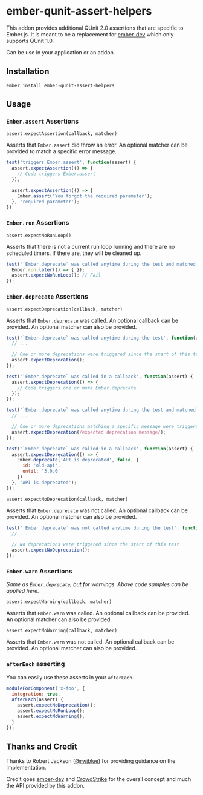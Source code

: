 # ember-qunit-assert-helpers

This addon provides additional QUnit 2.0 assertions that are specific to Ember.js. It is meant to be a replacement for [ember-dev](https://github.com/emberjs/ember-dev) which only supports QUnit 1.0.

Can be use in your application or an addon.

## Installation

```
ember install ember-qunit-assert-helpers
```


## Usage

### `Ember.assert` Assertions

`assert.expectAssertion(callback, matcher)`

Asserts that `Ember.assert` did throw an error. An optional matcher can be provided to match a specific error message.

```javascript
test('triggers Ember.assert', function(assert) {
  assert.expectAssertion(() => {
    // Code triggers Ember.assert
  });

  assert.expectAssertion(() => {
    Ember.assert('You forgot the required parameter');
  }, 'required parameter');
})
```


### `Ember.run` Assertions

`assert.expectNoRunLoop()`

Asserts that there is not a current run loop running and there are no scheduled timers. If there are, they will be cleaned up.

```javascript
test('`Ember.deprecate` was called anytime during the test and matched', function(assert) {
  Ember.run.later(() => { });
  assert.expectNoRunLoop(); // Fail
});
```


### `Ember.deprecate` Assertions

`assert.expectDeprecation(callback, matcher)`

Asserts that `Ember.deprecate` was called. An optional callback can be provided. An optional matcher can also be provided.

```javascript
test('`Ember.deprecate` was called anytime during the test', function(assert) {
  // ...

  // One or more deprecations were triggered since the start of this test
  assert.expectDeprecation();
});

test('`Ember.deprecate` was called in a callback', function(assert) {
  assert.expectDeprecation(() => {
    // Code triggers one or more Ember.deprecate
  });
});

test('`Ember.deprecate` was called anytime during the test and matched', function(assert) {
  // ...

  // One or more deprecations matching a specific message were triggered since the start of this test
  assert.expectDeprecation(/expected deprecation message/);
});

test('`Ember.deprecate` was called in a callback', function(assert) {
  assert.expectDeprecation(() => {
    Ember.deprecate('API is deprecated', false, {
      id: 'old-api',
      until: '3.0.0'
    })
  }, 'API is deprecated');
});
```

`assert.expectNoDeprecation(callback, matcher)`

Asserts that `Ember.deprecate` was not called. An optional callback can be provided. An optional matcher can also be provided.

```javascript
test('`Ember.deprecate` was not called anytime during the test', function(assert) {
  // ...

  // No deprecations were triggered since the start of this test
  assert.expectNoDeprecation();
});
```

### `Ember.warn` Assertions

*Same as `Ember.deprecate`, but for warnings. Above code samples can be applied here.*

`assert.expectWarning(callback, matcher)`

Asserts that `Ember.warn` was called. An optional callback can be provided. An optional matcher can also be provided.

`assert.expectNoWarning(callback, matcher)`

Asserts that `Ember.warn` was not called. An optional callback can be provided. An optional matcher can also be provided.


### `afterEach` asserting

You can easily use these asserts in your `afterEach`.

```javascript
moduleForComponent('x-foo', {
  integration: true,
  afterEach(assert) {
    assert.expectNoDeprecation();
    assert.expectNoRunLoop();
    assert.expectNoWarning();
  }
});
```


## Thanks and Credit

Thanks to Robert Jackson ([@rwjblue](https://github.com/rwjblue)) for providing guidance on the implementation.

Credit goes [ember-dev](https://github.com/emberjs/ember-dev) and [CrowdStrike](https://www.crowdstrike.com/) for the overall concept and much the API provided by this addon.
